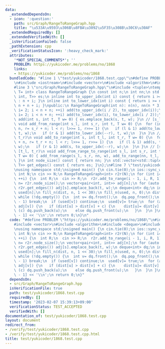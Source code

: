 ```yaml
---
data:
  _extendedDependsOn:
  - icon: ':question:'
    path: src/Graph/RangeToRangeGraph.hpp
    title: "\u533A\u9593\u306B\u8FBA\u3092\u5F35\u308B\u30C6\u30AF"
  _extendedRequiredBy: []
  _extendedVerifiedWith: []
  _isVerificationFailed: false
  _pathExtension: cpp
  _verificationStatusIcon: ':heavy_check_mark:'
  attributes:
    '*NOT_SPECIAL_COMMENTS*': ''
    PROBLEM: https://yukicoder.me/problems/no/1868
    links:
    - https://yukicoder.me/problems/no/1868
  bundledCode: "#line 1 \"test/yukicoder/1868.test.cpp\"\n#define PROBLEM \"https://yukicoder.me/problems/no/1868\"\
    \n#include <iostream>\n#include <vector>\n#include <algorithm>\n#include <deque>\n\
    #line 3 \"src/Graph/RangeToRangeGraph.hpp\"\n#include <tuple>\ntemplate <typename\
    \ T= int> class RangeToRangeGraph {\n const int n;\n int nn;\n std::vector<std::tuple<int,\
    \ int, T>> es;\n inline int to_upper_idx(int i) const { return i >= n ? i - n\
    \ : n + i; }\n inline int to_lower_idx(int i) const { return i >= n ? i - n :\
    \ n + n + i; }\npublic:\n RangeToRangeGraph(int n): n(n), nn(n * 3) {\n  for (int\
    \ i= 2; i < n + n; ++i) add(to_upper_idx(i / 2), to_upper_idx(i));\n  for (int\
    \ i= 2; i < n + n; ++i) add(to_lower_idx(i), to_lower_idx(i / 2));\n }\n void\
    \ add(int s, int t, T w= 0) { es.emplace_back(s, t, w); }\n // [s_l, s_r) -> t\n\
    \ void add_from_range(int s_l, int s_r, int t, T w= 0) {\n  for (int l= s_l +\
    \ n, r= s_r + n; l < r; l>>= 1, r>>= 1) {\n   if (l & 1) add(to_lower_idx(l++),\
    \ t, w);\n   if (r & 1) add(to_lower_idx(--r), t, w);\n  }\n }\n // s -> [t_l,\
    \ t_r)\n void add_to_range(int s, int t_l, int t_r, T w= 0) {\n  for (int l= t_l\
    \ + n, r= t_r + n; l < r; l>>= 1, r>>= 1) {\n   if (l & 1) add(s, to_upper_idx(l++),\
    \ w);\n   if (r & 1) add(s, to_upper_idx(--r), w);\n  }\n }\n // [s_l, s_r) ->\
    \ [t_l, t_r)\n void add_from_range_to_range(int s_l, int s_r, int t_l, int t_r,\
    \ T w= 0) { add_from_range(s_l, s_r, nn, w), add_to_range(nn, t_l, t_r, 0), ++nn;\
    \ }\n int node_size() const { return nn; }\n std::vector<std::tuple<int, int,\
    \ T>> get_edges() const { return es; }\n};\n#line 7 \"test/yukicoder/1868.test.cpp\"\
    \nusing namespace std;\nsigned main() {\n cin.tie(0);\n ios::sync_with_stdio(0);\n\
    \ int N;\n cin >> N;\n RangeToRangeGraph<int> r2r(N);\n for (int i= 1; i < N;\
    \ ++i) {\n  int R;\n  cin >> R;\n  r2r.add_to_range(i - 1, i, R, 1);\n }\n int\
    \ n= r2r.node_size();\n vector<pair<int, int>> adj[n];\n for (auto [s, t, w]:\
    \ r2r.get_edges()) adj[s].emplace_back(t, w);\n deque<int> dq;\n int dist[n],\
    \ used[n];\n fill_n(dist, n, 1 << 30);\n fill_n(used, n, 0);\n dist[0]= 0;\n dq.push_back(0);\n\
    \ while (!dq.empty()) {\n  int v= dq.front();\n  dq.pop_front();\n  if (v == N\
    \ - 1) break;\n  if (used[v]) continue;\n  used[v]= true;\n  for (auto [u, c]:\
    \ adj[v]) {\n   if (dist[u] > dist[v] + c) {\n    dist[u]= dist[v] + c;\n    if\
    \ (c) dq.push_back(u);\n    else dq.push_front(u);\n   }\n  }\n }\n cout << dist[N\
    \ - 1] << '\\n';\n return 0;\n}\n"
  code: "#define PROBLEM \"https://yukicoder.me/problems/no/1868\"\n#include <iostream>\n\
    #include <vector>\n#include <algorithm>\n#include <deque>\n#include \"src/Graph/RangeToRangeGraph.hpp\"\
    \nusing namespace std;\nsigned main() {\n cin.tie(0);\n ios::sync_with_stdio(0);\n\
    \ int N;\n cin >> N;\n RangeToRangeGraph<int> r2r(N);\n for (int i= 1; i < N;\
    \ ++i) {\n  int R;\n  cin >> R;\n  r2r.add_to_range(i - 1, i, R, 1);\n }\n int\
    \ n= r2r.node_size();\n vector<pair<int, int>> adj[n];\n for (auto [s, t, w]:\
    \ r2r.get_edges()) adj[s].emplace_back(t, w);\n deque<int> dq;\n int dist[n],\
    \ used[n];\n fill_n(dist, n, 1 << 30);\n fill_n(used, n, 0);\n dist[0]= 0;\n dq.push_back(0);\n\
    \ while (!dq.empty()) {\n  int v= dq.front();\n  dq.pop_front();\n  if (v == N\
    \ - 1) break;\n  if (used[v]) continue;\n  used[v]= true;\n  for (auto [u, c]:\
    \ adj[v]) {\n   if (dist[u] > dist[v] + c) {\n    dist[u]= dist[v] + c;\n    if\
    \ (c) dq.push_back(u);\n    else dq.push_front(u);\n   }\n  }\n }\n cout << dist[N\
    \ - 1] << '\\n';\n return 0;\n}"
  dependsOn:
  - src/Graph/RangeToRangeGraph.hpp
  isVerificationFile: true
  path: test/yukicoder/1868.test.cpp
  requiredBy: []
  timestamp: '2023-02-07 15:39:13+09:00'
  verificationStatus: TEST_ACCEPTED
  verifiedWith: []
documentation_of: test/yukicoder/1868.test.cpp
layout: document
redirect_from:
- /verify/test/yukicoder/1868.test.cpp
- /verify/test/yukicoder/1868.test.cpp.html
title: test/yukicoder/1868.test.cpp
---
```

